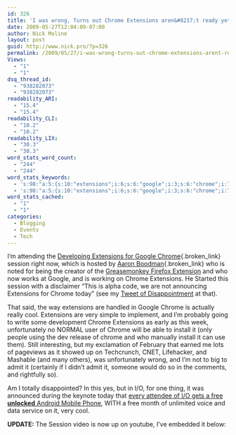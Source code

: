 ```yaml
---
id: 326
title: 'I was wrong, Turns out Chrome Extensions aren&#8217;t ready yet'
date: 2009-05-27T12:04:09-07:00
author: Nick Moline
layout: post
guid: http://www.nick.pro/?p=326
permalink: /2009/05/27/i-was-wrong-turns-out-chrome-extensions-arent-ready-yet/
Views:
  - "1"
  - "1"
dsq_thread_id:
  - "938282073"
  - "938282073"
readability_ARI:
  - "15.4"
  - "15.4"
readability_CLI:
  - "10.2"
  - "10.2"
readability_LIX:
  - "30.3"
  - "30.3"
word_stats_word_count:
  - "244"
  - "244"
word_stats_keywords:
  - 's:98:"a:5:{s:10:"extensions";i:6;s:6:"google";i:3;s:6:"chrome";i:7;s:7:"session";i:3;s:7:"youtube";i:4;}";'
  - 's:98:"a:5:{s:10:"extensions";i:6;s:6:"google";i:3;s:6:"chrome";i:7;s:7:"session";i:3;s:7:"youtube";i:4;}";'
word_stats_cached:
  - "1"
  - "1"
categories:
  - Blogging
  - Events
  - Tech
---
```

I&#8217;m attending the [Developing Extensions for Google Chrome](http://code.google.com/events/io/sessions/DevelopingExtensionsGoogleChrome.html){.broken_link} session right now, which is hosted by [Aaron Boodman](http://code.google.com/events/io/speakers.html#aa){.broken_link} who is noted for being the creator of the [Greasemonkey Firefox Extension](https://addons.mozilla.org/en-US/firefox/addon/748) and who now works at Google, and is working on Chrome Extensions. He Started this session with a disclaimer &#8220;This is alpha code, we are not announcing Extensions for Chrome today&#8221; (see my [Tweet of Disappointment](http://twitter.com/NickMoline/status/1938360780) at that).

That said, the way extensions are handled in Google Chrome is actually really cool. Extensions are very simple to implement, and I&#8217;m probably going to write some development Chrome Extensions as early as this week, unfortunately no NORMAL user of Chrome will be able to install it (only people using the dev release of chrome and who manually install it can use them). Still interesting, but my exclamation of February that earned me lots of pageviews as it showed up on Techcrunch, CNET, Lifehacker, and Mashable (and many others), was unfortunately wrong, and I&#8217;m not to big to admit it (certainly if I didn&#8217;t admit it, someone would do so in the comments, and rightfully so).

Am I totally disappointed? In this yes, but in I/O, for one thing, it was announced during the keynote today that [every attendee of I/O gets a free **unlocked** Android Mobile Phone](http://twitter.com/NickMoline/status/1938126329), WITH a free month of unlimited voice and data service on it, very cool.

**UPDATE:** The Session video is now up on youtube, I&#8217;ve embedded it below:

<!--YouTube Error: bad URL entered-->